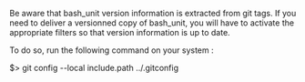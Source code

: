 Be aware that bash_unit version information is extracted from git tags.
If you need to deliver a versionned copy of bash_unit, you will have to
activate the appropriate filters so that version information is up to
date.

To do so, run the following command on your system :

$> git config --local include.path ../.gitconfig
